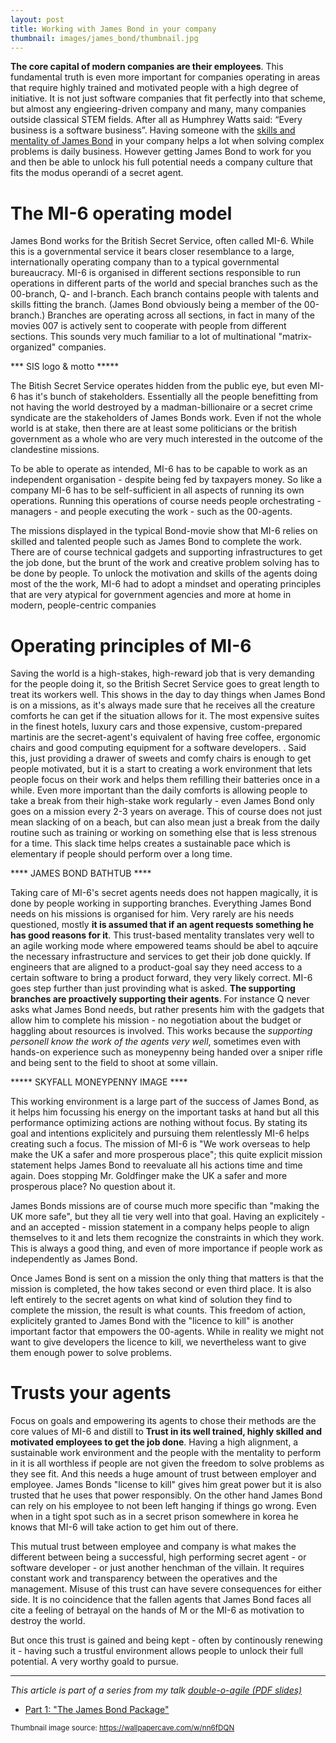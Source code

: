 ```yaml
---
layout: post
title: Working with James Bond in your company
thumbnail: images/james_bond/thumbnail.jpg
---
```


**The core capital of modern companies are their employees**. This fundamental truth is even more important for companies operating in areas that require highly trained and motivated people with a high degree of initiative. It is not just software companies that fit perfectly into that scheme, but almost any engieering-driven company and many, many companies outside classical STEM fields. After all as  Humphrey Watts said: “Every business is a software business”. 
Having someone with the [skills and mentality of James Bond](/james-bond-package/) in your company helps a lot when solving complex problems is daily business. However getting James Bond to work for you and then be able to unlock his full potential needs a company culture that fits the modus operandi of a secret agent. 

# The MI-6 operating model

James Bond works for the British Secret Service, often called MI-6. While this is a governmental service it bears closer resemblance to a large, internationally operating company than to a typical governmental bureaucracy. MI-6 is organised in different sections responsible to run operations in different parts of the world and special branches such as the 00-branch, Q- and I-branch. Each branch contains people with talents and skills fitting the branch. (James Bond obviously being a member of the 00-branch.) Branches are operating across all sections, in fact in many of the movies 007 is actively sent to cooperate with people from different sections. This sounds very much familiar to a lot of multinational "matrix-organized" companies. 

*** SIS logo & motto *****

The Bitish Secret Service operates hidden from the public eye, but even MI-6 has it's bunch of stakeholders. Essentially all the people benefitting from not having the world destroyed by a madman-billionaire or a secret crime syndicate are the stakeholders of James Bonds work. Even if not the whole world is at stake, then there are at least some politicians or the british government as a whole who are very much interested in the outcome of the clandestine missions. 

To be able to operate as intended, MI-6 has to be capable to work as an independent organisation - despite being fed by taxpayers money. So like a company MI-6 has to be self-sufficient in all aspects of running its own operations. Running this operations of course needs people orchestrating - managers - and people executing the work - such as the 00-agents. 

The missions displayed in the typical Bond-movie show that MI-6 relies on skilled and talented people such as James Bond to complete the work. There are of course technical gadgets and supporting infrastructures to get the job done, but the brunt of the work and creative problem solving has to be done by people.
To unlock the motivation and skills of the agents doing most of the the work, MI-6 had to adopt a mindset and operating principles that are very atypical for government agencies and more at home in modern, people-centric companies

# Operating principles of MI-6

Saving the world is a high-stakes, high-reward job that is very demanding for the people doing it, so the British Secret Service goes to great length to treat its workers well. This shows in the day to day things when James Bond is on a missions, as it's always made sure that he receives all the creature comforts he can get if the situation allows for it. The most expensive suites in the finest hotels, luxury cars and those expensive, custom-prepared martinis are the secret-agent's equivalent of having free coffee, ergonomic chairs and good computing equipment for a software developers. . Said this, just providing a drawer of sweets and comfy chairs is enough to get people motivated, but it is a start to creating a work environment that lets people focus on their work and helps them refilling their batteries once in a while.
Even more important than the daily comforts is allowing people to take a break from their high-stake work regularly - even James Bond only goes on a mission every 2-3 years on average. This of course does not just mean slacking of on a beach, but can also mean just a break from the daily routine such as training or working on something else that is less strenous for a time. This slack time helps creates a sustainable pace which is elementary if people should perform over a long time.

**** JAMES BOND BATHTUB **** 

Taking care of MI-6's secret agents needs does not happen magically, it is done by people working in supporting branches. Everything James Bond needs on his missions is organised for him. Very rarely are his needs questioned, mostly **it is assumed that if an agent requests something he has good reasons for it**. This trust-based mentality translates very well to an agile working mode where empowered teams should be abel to aqcuire the necessary infrastructure and services to get their job done quickly. If engineers that are aligned to a product-goal say they need access to a certain software to bring a product forward, they very likely correct. 
MI-6 goes step further than just provinding what is asked. **The supporting branches are proactively supporting their agents**. For instance Q never asks what James Bond needs, but rather presents him with the gadgets that allow him to complete his mission - no negotiation about the budget or haggling about resources is involved. This works because the *supporting personell know the work of the agents very well*, sometimes even with hands-on experience such as moneypenny being handed over a sniper rifle and being sent to the field to shoot at some villain.

***** SKYFALL MONEYPENNY IMAGE **** 

This working environment is a large part of the success of James Bond, as it helps him focussing his energy on the important tasks at hand but all this performance optimizing actions are nothing without focus. By stating its goal and intentions explicitely and pursuing them relentlessly MI-6 helps creating such a focus. The mission of MI-6 is "We work overseas to help make the UK a safer and more prosperous place"; this quite explicit mission statement helps James Bond to reevaluate all his actions time and time again. Does stopping Mr. Goldfinger make the UK a safer and more prosperous place? No question about it. 

James Bonds missions are of course much more specific than "making the UK more safe", but they all tie very well into that goal. Having an explicitely - and an accepted - mission statement in a company helps people to align themselves to it and lets them recognize the constraints in which they work. This is always a good thing, and even of more importance if people work as independently as James Bond.

Once James Bond is sent on a mission the only thing that matters is that the mission is completed, the how takes second or even third place. It is also left entirely to the secret agents on what kind of solution they find to complete the mission, the result is what counts. This freedom of action, explicitely granted to James Bond with the "licence to kill" is another important factor that empowers the 00-agents. While in reality we might not want to give developers the licence to kill, we nevertheless want to give them enough power to solve problems. 

# Trusts your agents

Focus on goals and empowering its agents to chose their methods are the core values of MI-6 and distill to **Trust in its well trained, highly skilled and motivated employees to get the job done**. Having a high alignment, a sustainable work environment and the people with the mentality to perform in it is all worthless if people are not given the freedom to solve problems as they see fit. And this needs a huge amount of trust between employer and employee. James Bonds "license to kill" gives him great power but it is also trusted that he uses that power responsibly. On the other hand James Bond can rely on his employee to not been left hanging if things go wrong. Even when in a tight spot such as in a secret prison somewhere in korea he knows that MI-6 will take action to get him out of there. 

This mutual trust between employee and company is what makes the different between being a successful, high performing secret agent - or software developer - or just another henchman of the villain. It requires constant work and transparency between the operatives and the management. Misuse of this trust can have severe consequences for either side. It is no coincidence that the fallen agents that James Bond faces all cite a feeling of betrayal on the hands of M or the MI-6 as motivation to destroy the world. 

But once this trust is gained and being kept - often by continously renewing it - having such a trustful environment allows people to unlock their full potential. A very worthy goald to pursue. 

---
*This article is part of a series from my talk [double-o-agile (PDF slides)](/images/james_bond/00agile_english.pdf)*

 * [Part 1: "The James Bond Package"](/james-bond-package/) 


<sub>Thumbnail image source: https://wallpapercave.com/w/nn6fDQN</sub>



